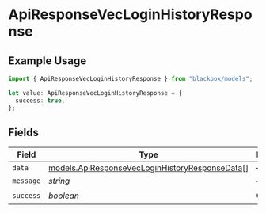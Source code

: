 # ApiResponseVecLoginHistoryResponse

## Example Usage

```typescript
import { ApiResponseVecLoginHistoryResponse } from "blackbox/models";

let value: ApiResponseVecLoginHistoryResponse = {
  success: true,
};
```

## Fields

| Field                                                                                                  | Type                                                                                                   | Required                                                                                               | Description                                                                                            |
| ------------------------------------------------------------------------------------------------------ | ------------------------------------------------------------------------------------------------------ | ------------------------------------------------------------------------------------------------------ | ------------------------------------------------------------------------------------------------------ |
| `data`                                                                                                 | [models.ApiResponseVecLoginHistoryResponseData](../models/apiresponsevecloginhistoryresponsedata.md)[] | :heavy_minus_sign:                                                                                     | N/A                                                                                                    |
| `message`                                                                                              | *string*                                                                                               | :heavy_minus_sign:                                                                                     | N/A                                                                                                    |
| `success`                                                                                              | *boolean*                                                                                              | :heavy_check_mark:                                                                                     | N/A                                                                                                    |